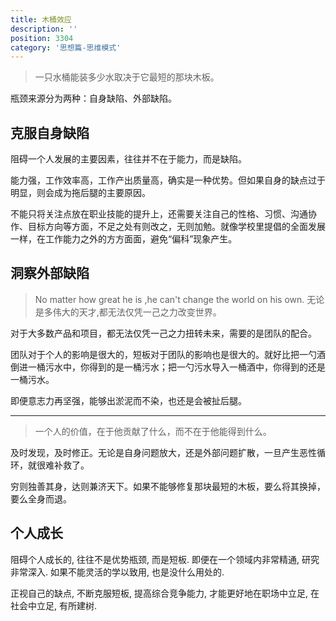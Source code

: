 ```yaml
---
title: 木桶效应
description: ''
position: 3304
category: '思想篇-思维模式'
---
```


> 一只水桶能装多少水取决于它最短的那块木板。

瓶颈来源分为两种：自身缺陷、外部缺陷。

## 克服自身缺陷

阻碍一个人发展的主要因素，往往并不在于能力，而是缺陷。

能力强，工作效率高，工作产出质量高，确实是一种优势。但如果自身的缺点过于明显，则会成为拖后腿的主要原因。

不能只将关注点放在职业技能的提升上，还需要关注自己的性格、习惯、沟通协作、目标方向等方面，不足之处有则改之，无则加勉。就像学校里提倡的全面发展一样，在工作能力之外的方方面面，避免“偏科”现象产生。

## 洞察外部缺陷

> No matter how great he is ,he can't change the world on his own.
> 无论是多伟大的天才,都无法仅凭一己之力改变世界。

对于大多数产品和项目，都无法仅凭一己之力扭转未来，需要的是团队的配合。

团队对于个人的影响是很大的，短板对于团队的影响也是很大的。就好比把一勺酒倒进一桶污水中，你得到的是一桶污水；把一勺污水导入一桶酒中，你得到的还是一桶污水。

即便意志力再坚强，能够出淤泥而不染，也还是会被扯后腿。

---

> 一个人的价值，在于他贡献了什么，而不在于他能得到什么。

及时发现，及时修正。无论是自身问题放大，还是外部问题扩散，一旦产生恶性循环，就很难补救了。

穷则独善其身，达则兼济天下。如果不能够修复那块最短的木板，要么将其换掉，要么全身而退。

## 个人成长

阻碍个人成长的, 往往不是优势瓶颈, 而是短板. 即便在一个领域内非常精通, 研究非常深入. 如果不能灵活的学以致用, 也是没什么用处的.

正视自己的缺点, 不断克服短板, 提高综合竞争能力, 才能更好地在职场中立足, 在社会中立足, 有所建树.

